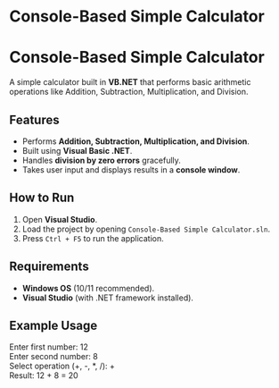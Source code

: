 # Console-Based Simple Calculator
# Console-Based Simple Calculator

A simple calculator built in **VB.NET** that performs basic arithmetic operations like Addition, Subtraction, Multiplication, and Division.

## Features
- Performs **Addition, Subtraction, Multiplication, and Division**.
- Built using **Visual Basic .NET**.
- Handles **division by zero errors** gracefully.
- Takes user input and displays results in a **console window**.

## How to Run
1. Open **Visual Studio**.
2. Load the project by opening `Console-Based Simple Calculator.sln`.
3. Press `Ctrl + F5` to run the application.

## Requirements
- **Windows OS** (10/11 recommended).
- **Visual Studio** (with .NET framework installed).

## Example Usage
Enter first number: 12  
Enter second number: 8  
Select operation (+, -, *, /): +  
Result: 12 + 8 = 20  
